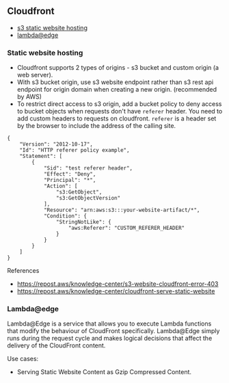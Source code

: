 ## Cloudfront

- [s3 static website hosting](#static-website-hosting)
- [lambda@edge](#lambda-edge)

### Static website hosting

- Cloudfront supports 2 types of origins - s3 bucket and custom origin (a web server).
- With s3 bucket origin, use s3 website endpoint rather than s3 rest api endpoint for origin domain when creating a new origin. (recommended by AWS)
- To restrict direct access to s3 origin, add a bucket policy to deny access to bucket objects when requests don't have `referer` header. You need to add custom headers to requests on cloudfront. `referer` is a header set by the browser to include the address of the calling site.

```
{
    "Version": "2012-10-17",
    "Id": "HTTP referer policy example",
    "Statement": [
        {
            "Sid": "test referer header",
            "Effect": "Deny",
            "Principal": "*",
            "Action": [
                "s3:GetObject",
                "s3:GetObjectVersion"
            ],
            "Resource": "arn:aws:s3:::your-website-artifact/*",
            "Condition": {
                "StringNotLike": {
                    "aws:Referer": "CUSTOM_REFERER_HEADER"
                }
            }
        }
    ]
}
```

References

- https://repost.aws/knowledge-center/s3-website-cloudfront-error-403
- https://repost.aws/knowledge-center/cloudfront-serve-static-website

### Lambda@edge

Lambda@Edge is a service that allows you to execute Lambda functions that modify the behaviour of CloudFront specifically. Lambda@Edge simply runs during the request cycle and makes logical decisions that affect the delivery of the CloudFront content.

Use cases:

- Serving Static Website Content as Gzip Compressed Content.
